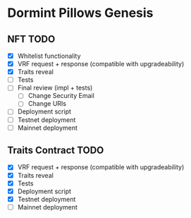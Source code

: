 # Dormint Pillows Genesis

## NFT TODO
- [x] Whitelist functionality
- [x] VRF request + response (compatible with upgradeability)
- [x] Traits reveal
- [ ] Tests
- [ ] Final review (impl + tests)
  - [ ] Change Security Email
  - [ ] Change URIs
- [ ] Deployment script
- [ ] Testnet deployment
- [ ] Mainnet deployment

## Traits Contract TODO
- [x] VRF request + response (compatible with upgradeability)
- [x] Traits reveal
- [x] Tests
- [x] Deployment script
- [x] Testnet deployment
- [ ] Mainnet deployment
